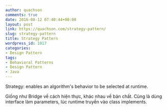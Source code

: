 ```yaml
---
author: quachson
comments: true
date: 2016-08-12 07:40:44+00:00
layout: post
link: https://quachson.com/strategy-pattern/
slug: strategy-pattern
title: Strategy Pattern
wordpress_id: 1017
categories:
- Design Pattern
tags:
- Behavioral Patterns
- Design Pattern
- Java
---
```


Strategy: enables an algorithm's behavior to be selected at runtime.

Giống như Bridge về cách hiện thực, khác nhau về bản chất. Cũng là dùng interface làm parameters, lúc runtime truyền vào class implements.
